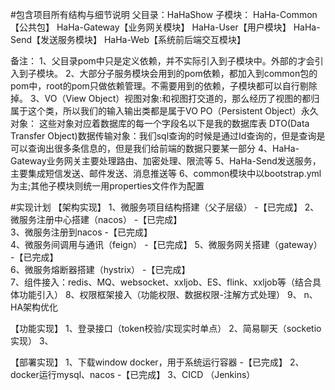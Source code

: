 #包含项目所有结构与细节说明
父目录：HaHaShow
子模块：
HaHa-Common【公共包】
HaHa-Gateway【业务网关模块】
HaHa-User【用户模块】
HaHa-Send【发送服务模块】
HaHa-Web【系统前后端交互模块】

备注：
1、父目录pom中<dependencyManagement>只是定义依赖，并不实际引入到子模块中。外部的<dependencies>才会引入到子模块。
2、大部分子服务模块会用到的pom依赖，都加入到common包的pom中，root的pom只做依赖管理。不需要用到的依赖，子模块都可以自行剔除掉。
3、VO（View Object）视图对象:和视图打交道的，那么经历了视图的都归属于这个类，所以我们的输入输出类都是属于VO
PO（Persistent Object）永久对象： 这些对象对应着数据库的每一个字段名以下是我的数据库表
DTO(Data Transfer Object)数据传输对象：我们sql查询的时候是通过Id查询的，但是查询是可以查询出很多条信息的，但是我们给前端的数据只要某一部分
4、HaHa-Gateway业务网关主要处理路由、加密处理、限流等
5、HaHa-Send发送服务，主要集成短信发送、邮件发送、消息推送等
6、common模块中以bootstrap.yml为主;其他子模块则统一用properties文件作为配置


#实现计划
【架构实现】
1、微服务项目结构搭建（父子层级）                                            -【已完成】
2、微服务注册中心搭建（nacos）                                              -【已完成】  
3、微服务注册到nacos                                                      -【已完成】     
4、微服务间调用与通讯（feign）                                              -【已完成】
5、微服务网关搭建（gateway）                                               -【已完成】   
6、微服务熔断器搭建（hystrix）                                              -【已完成】   
7、组件接入：redis、MQ、websocket、xxljob、ES、flink、xxljob等（结合具体功能引入）
8、权限框架接入（功能权限、数据权限-注解方式处理）
9、
n、HA架构优化


【功能实现】
1、登录接口（token校验/实现实时单点）
2、简易聊天（socketio实现）
3、


【部署实现】
1、下载window docker，用于系统运行容器  -【已完成】
2、docker运行mysql、nacos            -【已完成】
3、CICD （Jenkins）

